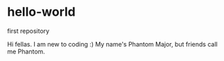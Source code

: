 # hello-world
first repository

Hi fellas.
I am new to coding :)
My name's Phantom Major, but friends call me Phantom. 
